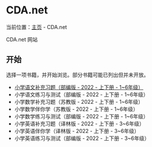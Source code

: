 # CDA.net
当前位置：[主页](https://miner233.github.io) - CDA.net  

CDA.net 网站
## 开始
选择一项书籍，并开始浏览。部分书籍可能已列出但并未开放。
* [小学语文补充习题（部编版 - 2022 - 上下册 - 1~6年级）](https://miner233.github.io/cda/wizard/ps/chinese/ministry_edition/supplementary_exercises/)
* 小学语文练习与测试（部编版 - 2022 - 上下册 - 1~6年级）
* 小学数学补充习题（苏教版 - 2022 - 上下册 - 1~6年级）
* 小学数学伴你学（苏教版 - 2022 - 上下册 - 1~6年级）
* 小学数学练习与测试（部编版 - 2022 - 上下册 - 1~6年级）
* 小学英语补充习题（译林版 - 2022 - 上下册 - 3~6年级）
* 小学英语伴你学（译林版 - 2022 - 上下册 - 3~6年级）
* 小学英语练习与测试（部编版 - 2022 - 上下册 - 3~6年级）
